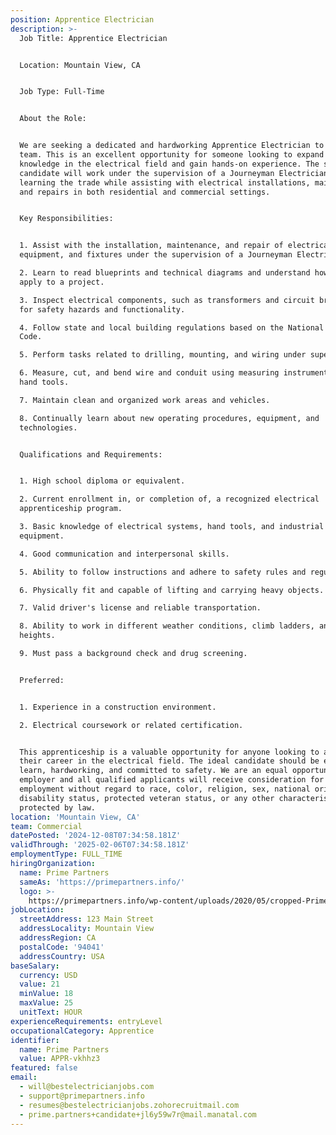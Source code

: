 ```yaml
---
position: Apprentice Electrician
description: >-
  Job Title: Apprentice Electrician


  Location: Mountain View, CA


  Job Type: Full-Time


  About the Role:


  We are seeking a dedicated and hardworking Apprentice Electrician to join our
  team. This is an excellent opportunity for someone looking to expand their
  knowledge in the electrical field and gain hands-on experience. The successful
  candidate will work under the supervision of a Journeyman Electrician,
  learning the trade while assisting with electrical installations, maintenance,
  and repairs in both residential and commercial settings.


  Key Responsibilities:


  1. Assist with the installation, maintenance, and repair of electrical wiring,
  equipment, and fixtures under the supervision of a Journeyman Electrician.

  2. Learn to read blueprints and technical diagrams and understand how they
  apply to a project.

  3. Inspect electrical components, such as transformers and circuit breakers,
  for safety hazards and functionality.

  4. Follow state and local building regulations based on the National Electric
  Code.

  5. Perform tasks related to drilling, mounting, and wiring under supervision.

  6. Measure, cut, and bend wire and conduit using measuring instruments and
  hand tools.

  7. Maintain clean and organized work areas and vehicles.

  8. Continually learn about new operating procedures, equipment, and
  technologies.


  Qualifications and Requirements:


  1. High school diploma or equivalent. 

  2. Current enrollment in, or completion of, a recognized electrical
  apprenticeship program.

  3. Basic knowledge of electrical systems, hand tools, and industrial
  equipment.

  4. Good communication and interpersonal skills.

  5. Ability to follow instructions and adhere to safety rules and regulations.

  6. Physically fit and capable of lifting and carrying heavy objects.

  7. Valid driver's license and reliable transportation.

  8. Ability to work in different weather conditions, climb ladders, and work at
  heights.

  9. Must pass a background check and drug screening.


  Preferred:


  1. Experience in a construction environment.

  2. Electrical coursework or related certification.


  This apprenticeship is a valuable opportunity for anyone looking to advance
  their career in the electrical field. The ideal candidate should be eager to
  learn, hardworking, and committed to safety. We are an equal opportunity
  employer and all qualified applicants will receive consideration for
  employment without regard to race, color, religion, sex, national origin,
  disability status, protected veteran status, or any other characteristic
  protected by law.
location: 'Mountain View, CA'
team: Commercial
datePosted: '2024-12-08T07:34:58.181Z'
validThrough: '2025-02-06T07:34:58.181Z'
employmentType: FULL_TIME
hiringOrganization:
  name: Prime Partners
  sameAs: 'https://primepartners.info/'
  logo: >-
    https://primepartners.info/wp-content/uploads/2020/05/cropped-Prime-Partners-Logo-NO-BG-1-1.png
jobLocation:
  streetAddress: 123 Main Street
  addressLocality: Mountain View
  addressRegion: CA
  postalCode: '94041'
  addressCountry: USA
baseSalary:
  currency: USD
  value: 21
  minValue: 18
  maxValue: 25
  unitText: HOUR
experienceRequirements: entryLevel
occupationalCategory: Apprentice
identifier:
  name: Prime Partners
  value: APPR-vkhhz3
featured: false
email:
  - will@bestelectricianjobs.com
  - support@primepartners.info
  - resumes@bestelectricianjobs.zohorecruitmail.com
  - prime.partners+candidate+jl6y59w7r@mail.manatal.com
---
```


